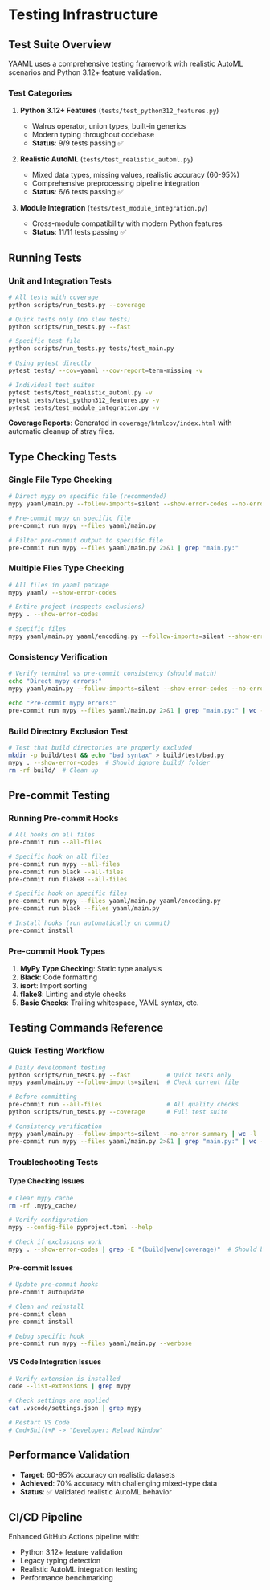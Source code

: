 # Testing Infrastructure

## Test Suite Overview

YAAML uses a comprehensive testing framework with realistic AutoML scenarios and Python 3.12+ feature validation.

### Test Categories

1. **Python 3.12+ Features** (`tests/test_python312_features.py`)
   - Walrus operator, union types, built-in generics
   - Modern typing throughout codebase
   - **Status**: 9/9 tests passing ✅

2. **Realistic AutoML** (`tests/test_realistic_automl.py`)
   - Mixed data types, missing values, realistic accuracy (60-95%)
   - Comprehensive preprocessing pipeline integration
   - **Status**: 6/6 tests passing ✅

3. **Module Integration** (`tests/test_module_integration.py`)
   - Cross-module compatibility with modern Python features
   - **Status**: 11/11 tests passing ✅

## Running Tests

### Unit and Integration Tests

```bash
# All tests with coverage
python scripts/run_tests.py --coverage

# Quick tests only (no slow tests)
python scripts/run_tests.py --fast

# Specific test file
python scripts/run_tests.py tests/test_main.py

# Using pytest directly
pytest tests/ --cov=yaaml --cov-report=term-missing -v

# Individual test suites
pytest tests/test_realistic_automl.py -v
pytest tests/test_python312_features.py -v
pytest tests/test_module_integration.py -v
```

**Coverage Reports**: Generated in `coverage/htmlcov/index.html` with automatic cleanup of stray files.

## Type Checking Tests

### Single File Type Checking

```bash
# Direct mypy on specific file (recommended)
mypy yaaml/main.py --follow-imports=silent --show-error-codes --no-error-summary

# Pre-commit mypy on specific file
pre-commit run mypy --files yaaml/main.py

# Filter pre-commit output to specific file
pre-commit run mypy --files yaaml/main.py 2>&1 | grep "main.py:"
```

### Multiple Files Type Checking

```bash
# All files in yaaml package
mypy yaaml/ --show-error-codes

# Entire project (respects exclusions)
mypy . --show-error-codes

# Specific files
mypy yaaml/main.py yaaml/encoding.py --follow-imports=silent --show-error-codes
```

### Consistency Verification

```bash
# Verify terminal vs pre-commit consistency (should match)
echo "Direct mypy errors:"
mypy yaaml/main.py --follow-imports=silent --show-error-codes --no-error-summary | wc -l

echo "Pre-commit mypy errors:"
pre-commit run mypy --files yaaml/main.py 2>&1 | grep "main.py:" | wc -l
```

### Build Directory Exclusion Test

```bash
# Test that build directories are properly excluded
mkdir -p build/test && echo "bad syntax" > build/test/bad.py
mypy . --show-error-codes  # Should ignore build/ folder
rm -rf build/  # Clean up
```

## Pre-commit Testing

### Running Pre-commit Hooks

```bash
# All hooks on all files
pre-commit run --all-files

# Specific hook on all files
pre-commit run mypy --all-files
pre-commit run black --all-files
pre-commit run flake8 --all-files

# Specific hook on specific files
pre-commit run mypy --files yaaml/main.py yaaml/encoding.py
pre-commit run black --files yaaml/main.py

# Install hooks (run automatically on commit)
pre-commit install
```

### Pre-commit Hook Types

1. **MyPy Type Checking**: Static type analysis
2. **Black**: Code formatting
3. **isort**: Import sorting
4. **flake8**: Linting and style checks
5. **Basic Checks**: Trailing whitespace, YAML syntax, etc.

## Testing Commands Reference

### Quick Testing Workflow

```bash
# Daily development testing
python scripts/run_tests.py --fast          # Quick tests only
mypy yaaml/main.py --follow-imports=silent  # Check current file

# Before committing
pre-commit run --all-files                  # All quality checks
python scripts/run_tests.py --coverage      # Full test suite

# Consistency verification
mypy yaaml/main.py --follow-imports=silent --no-error-summary | wc -l
pre-commit run mypy --files yaaml/main.py 2>&1 | grep "main.py:" | wc -l
```

### Troubleshooting Tests

#### Type Checking Issues

```bash
# Clear mypy cache
rm -rf .mypy_cache/

# Verify configuration
mypy --config-file pyproject.toml --help

# Check if exclusions work
mypy . --show-error-codes | grep -E "(build|venv|coverage)"  # Should be empty
```

#### Pre-commit Issues

```bash
# Update pre-commit hooks
pre-commit autoupdate

# Clean and reinstall
pre-commit clean
pre-commit install

# Debug specific hook
pre-commit run mypy --files yaaml/main.py --verbose
```

#### VS Code Integration Issues

```bash
# Verify extension is installed
code --list-extensions | grep mypy

# Check settings are applied
cat .vscode/settings.json | grep mypy

# Restart VS Code
# Cmd+Shift+P -> "Developer: Reload Window"
```

## Performance Validation

- **Target**: 60-95% accuracy on realistic datasets
- **Achieved**: 70% accuracy with challenging mixed-type data
- **Status**: ✅ Validated realistic AutoML behavior

## CI/CD Pipeline

Enhanced GitHub Actions pipeline with:

- Python 3.12+ feature validation
- Legacy typing detection
- Realistic AutoML integration testing
- Performance benchmarking
